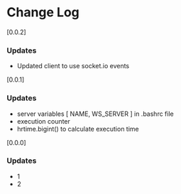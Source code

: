 # Change Log
[0.0.2]
### Updates
- Updated client to use socket.io events

[0.0.1]
### Updates
- server variables [ NAME, WS_SERVER ] in .bashrc file
- execution counter
- hrtime.bigint() to calculate execution time

[0.0.0]
### Updates
- 1
- 2
